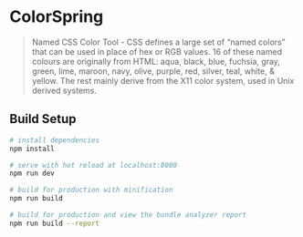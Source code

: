 # ColorSpring

> Named CSS Color Tool - CSS defines a large set of “named colors” that can be used in place of hex or RGB values. 16 of these named colours are originally from HTML: aqua, black, blue, fuchsia, gray, green, lime, maroon, navy, olive, purple, red, silver, teal, white, & yellow. The rest mainly derive from the X11 color system, used in Unix derived systems.

## Build Setup

``` bash
# install dependencies
npm install

# serve with hot reload at localhost:8080
npm run dev

# build for production with minification
npm run build

# build for production and view the bundle analyzer report
npm run build --report
```